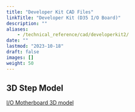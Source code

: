```yaml
---
title: "Developer Kit CAD Files"
linkTitle: "Developer Kit (D35 I/O Board)"
description: ""
aliases:
    - /technical_reference/cad/developerkit2/
date: ""
lastmod: "2023-10-18"
draft: false
images: []
weight: 50
---
```


## 3D Step Model

[I/O Motherboard 3D model](Z350-01-012-defeatured_nocase_SCMrevA.stp)



